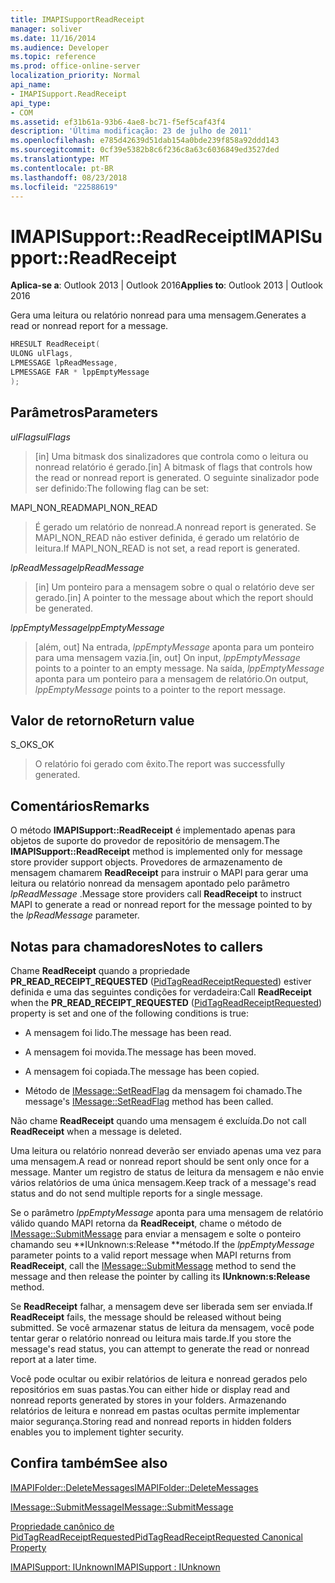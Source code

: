 ```yaml
---
title: IMAPISupportReadReceipt
manager: soliver
ms.date: 11/16/2014
ms.audience: Developer
ms.topic: reference
ms.prod: office-online-server
localization_priority: Normal
api_name:
- IMAPISupport.ReadReceipt
api_type:
- COM
ms.assetid: ef31b61a-93b6-4ae8-bc71-f5ef5caf43f4
description: 'Última modificação: 23 de julho de 2011'
ms.openlocfilehash: e785d42639d51dab154a0bde239f858a92ddd143
ms.sourcegitcommit: 0cf39e5382b8c6f236c8a63c6036849ed3527ded
ms.translationtype: MT
ms.contentlocale: pt-BR
ms.lasthandoff: 08/23/2018
ms.locfileid: "22588619"
---
```

# <a name="imapisupportreadreceipt"></a><span data-ttu-id="91e15-103">IMAPISupport::ReadReceipt</span><span class="sxs-lookup"><span data-stu-id="91e15-103">IMAPISupport::ReadReceipt</span></span>

  
  
<span data-ttu-id="91e15-104">**Aplica-se a**: Outlook 2013 | Outlook 2016</span><span class="sxs-lookup"><span data-stu-id="91e15-104">**Applies to**: Outlook 2013 | Outlook 2016</span></span> 
  
<span data-ttu-id="91e15-105">Gera uma leitura ou relatório nonread para uma mensagem.</span><span class="sxs-lookup"><span data-stu-id="91e15-105">Generates a read or nonread report for a message.</span></span>
  
```cpp
HRESULT ReadReceipt(
ULONG ulFlags,
LPMESSAGE lpReadMessage,
LPMESSAGE FAR * lppEmptyMessage
);
```

## <a name="parameters"></a><span data-ttu-id="91e15-106">Parâmetros</span><span class="sxs-lookup"><span data-stu-id="91e15-106">Parameters</span></span>

 <span data-ttu-id="91e15-107">_ulFlags_</span><span class="sxs-lookup"><span data-stu-id="91e15-107">_ulFlags_</span></span>
  
> <span data-ttu-id="91e15-108">[in] Uma bitmask dos sinalizadores que controla como o leitura ou nonread relatório é gerado.</span><span class="sxs-lookup"><span data-stu-id="91e15-108">[in] A bitmask of flags that controls how the read or nonread report is generated.</span></span> <span data-ttu-id="91e15-109">O seguinte sinalizador pode ser definido:</span><span class="sxs-lookup"><span data-stu-id="91e15-109">The following flag can be set:</span></span>
    
<span data-ttu-id="91e15-110">MAPI_NON_READ</span><span class="sxs-lookup"><span data-stu-id="91e15-110">MAPI_NON_READ</span></span> 
  
> <span data-ttu-id="91e15-111">É gerado um relatório de nonread.</span><span class="sxs-lookup"><span data-stu-id="91e15-111">A nonread report is generated.</span></span> <span data-ttu-id="91e15-112">Se MAPI_NON_READ não estiver definida, é gerado um relatório de leitura.</span><span class="sxs-lookup"><span data-stu-id="91e15-112">If MAPI_NON_READ is not set, a read report is generated.</span></span>
    
 <span data-ttu-id="91e15-113">_lpReadMessage_</span><span class="sxs-lookup"><span data-stu-id="91e15-113">_lpReadMessage_</span></span>
  
> <span data-ttu-id="91e15-114">[in] Um ponteiro para a mensagem sobre o qual o relatório deve ser gerado.</span><span class="sxs-lookup"><span data-stu-id="91e15-114">[in] A pointer to the message about which the report should be generated.</span></span>
    
 <span data-ttu-id="91e15-115">_lppEmptyMessage_</span><span class="sxs-lookup"><span data-stu-id="91e15-115">_lppEmptyMessage_</span></span>
  
> <span data-ttu-id="91e15-116">[além, out] Na entrada, _lppEmptyMessage_ aponta para um ponteiro para uma mensagem vazia.</span><span class="sxs-lookup"><span data-stu-id="91e15-116">[in, out] On input,  _lppEmptyMessage_ points to a pointer to an empty message.</span></span> <span data-ttu-id="91e15-117">Na saída, _lppEmptyMessage_ aponta para um ponteiro para a mensagem de relatório.</span><span class="sxs-lookup"><span data-stu-id="91e15-117">On output,  _lppEmptyMessage_ points to a pointer to the report message.</span></span> 
    
## <a name="return-value"></a><span data-ttu-id="91e15-118">Valor de retorno</span><span class="sxs-lookup"><span data-stu-id="91e15-118">Return value</span></span>

<span data-ttu-id="91e15-119">S_OK</span><span class="sxs-lookup"><span data-stu-id="91e15-119">S_OK</span></span> 
  
> <span data-ttu-id="91e15-120">O relatório foi gerado com êxito.</span><span class="sxs-lookup"><span data-stu-id="91e15-120">The report was successfully generated.</span></span>
    
## <a name="remarks"></a><span data-ttu-id="91e15-121">Comentários</span><span class="sxs-lookup"><span data-stu-id="91e15-121">Remarks</span></span>

<span data-ttu-id="91e15-122">O método **IMAPISupport::ReadReceipt** é implementado apenas para objetos de suporte do provedor de repositório de mensagem.</span><span class="sxs-lookup"><span data-stu-id="91e15-122">The **IMAPISupport::ReadReceipt** method is implemented only for message store provider support objects.</span></span> <span data-ttu-id="91e15-123">Provedores de armazenamento de mensagem chamarem **ReadReceipt** para instruir o MAPI para gerar uma leitura ou relatório nonread da mensagem apontado pelo parâmetro _lpReadMessage_ .</span><span class="sxs-lookup"><span data-stu-id="91e15-123">Message store providers call **ReadReceipt** to instruct MAPI to generate a read or nonread report for the message pointed to by the  _lpReadMessage_ parameter.</span></span> 
  
## <a name="notes-to-callers"></a><span data-ttu-id="91e15-124">Notas para chamadores</span><span class="sxs-lookup"><span data-stu-id="91e15-124">Notes to callers</span></span>

<span data-ttu-id="91e15-125">Chame **ReadReceipt** quando a propriedade **PR_READ_RECEIPT_REQUESTED** ([PidTagReadReceiptRequested](pidtagreadreceiptrequested-canonical-property.md)) estiver definida e uma das seguintes condições for verdadeira:</span><span class="sxs-lookup"><span data-stu-id="91e15-125">Call **ReadReceipt** when the **PR_READ_RECEIPT_REQUESTED** ([PidTagReadReceiptRequested](pidtagreadreceiptrequested-canonical-property.md)) property is set and one of the following conditions is true:</span></span>
  
- <span data-ttu-id="91e15-126">A mensagem foi lido.</span><span class="sxs-lookup"><span data-stu-id="91e15-126">The message has been read.</span></span>
    
- <span data-ttu-id="91e15-127">A mensagem foi movida.</span><span class="sxs-lookup"><span data-stu-id="91e15-127">The message has been moved.</span></span>
    
- <span data-ttu-id="91e15-128">A mensagem foi copiada.</span><span class="sxs-lookup"><span data-stu-id="91e15-128">The message has been copied.</span></span>
    
- <span data-ttu-id="91e15-129">Método de [IMessage::SetReadFlag](imessage-setreadflag.md) da mensagem foi chamado.</span><span class="sxs-lookup"><span data-stu-id="91e15-129">The message's [IMessage::SetReadFlag](imessage-setreadflag.md) method has been called.</span></span> 
    
<span data-ttu-id="91e15-130">Não chame **ReadReceipt** quando uma mensagem é excluída.</span><span class="sxs-lookup"><span data-stu-id="91e15-130">Do not call **ReadReceipt** when a message is deleted.</span></span> 
  
<span data-ttu-id="91e15-131">Uma leitura ou relatório nonread deverão ser enviado apenas uma vez para uma mensagem.</span><span class="sxs-lookup"><span data-stu-id="91e15-131">A read or nonread report should be sent only once for a message.</span></span> <span data-ttu-id="91e15-132">Manter um registro de status de leitura da mensagem e não envie vários relatórios de uma única mensagem.</span><span class="sxs-lookup"><span data-stu-id="91e15-132">Keep track of a message's read status and do not send multiple reports for a single message.</span></span>
  
<span data-ttu-id="91e15-133">Se o parâmetro _lppEmptyMessage_ aponta para uma mensagem de relatório válido quando MAPI retorna da **ReadReceipt**, chame o método de [IMessage::SubmitMessage](imessage-submitmessage.md) para enviar a mensagem e solte o ponteiro chamando seu \*\*IUnknown:s:Release \*\*método.</span><span class="sxs-lookup"><span data-stu-id="91e15-133">If the  _lppEmptyMessage_ parameter points to a valid report message when MAPI returns from **ReadReceipt**, call the [IMessage::SubmitMessage](imessage-submitmessage.md) method to send the message and then release the pointer by calling its **IUnknown:s:Release** method.</span></span> 
  
<span data-ttu-id="91e15-134">Se **ReadReceipt** falhar, a mensagem deve ser liberada sem ser enviada.</span><span class="sxs-lookup"><span data-stu-id="91e15-134">If **ReadReceipt** fails, the message should be released without being submitted.</span></span> <span data-ttu-id="91e15-135">Se você armazenar status de leitura da mensagem, você pode tentar gerar o relatório nonread ou leitura mais tarde.</span><span class="sxs-lookup"><span data-stu-id="91e15-135">If you store the message's read status, you can attempt to generate the read or nonread report at a later time.</span></span> 
  
<span data-ttu-id="91e15-136">Você pode ocultar ou exibir relatórios de leitura e nonread gerados pelo repositórios em suas pastas.</span><span class="sxs-lookup"><span data-stu-id="91e15-136">You can either hide or display read and nonread reports generated by stores in your folders.</span></span> <span data-ttu-id="91e15-137">Armazenando relatórios de leitura e nonread em pastas ocultas permite implementar maior segurança.</span><span class="sxs-lookup"><span data-stu-id="91e15-137">Storing read and nonread reports in hidden folders enables you to implement tighter security.</span></span>
  
## <a name="see-also"></a><span data-ttu-id="91e15-138">Confira também</span><span class="sxs-lookup"><span data-stu-id="91e15-138">See also</span></span>



[<span data-ttu-id="91e15-139">IMAPIFolder::DeleteMessages</span><span class="sxs-lookup"><span data-stu-id="91e15-139">IMAPIFolder::DeleteMessages</span></span>](imapifolder-deletemessages.md)
  
[<span data-ttu-id="91e15-140">IMessage::SubmitMessage</span><span class="sxs-lookup"><span data-stu-id="91e15-140">IMessage::SubmitMessage</span></span>](imessage-submitmessage.md)
  
[<span data-ttu-id="91e15-141">Propriedade canônico de PidTagReadReceiptRequested</span><span class="sxs-lookup"><span data-stu-id="91e15-141">PidTagReadReceiptRequested Canonical Property</span></span>](pidtagreadreceiptrequested-canonical-property.md)
  
[<span data-ttu-id="91e15-142">IMAPISupport: IUnknown</span><span class="sxs-lookup"><span data-stu-id="91e15-142">IMAPISupport : IUnknown</span></span>](imapisupportiunknown.md)

